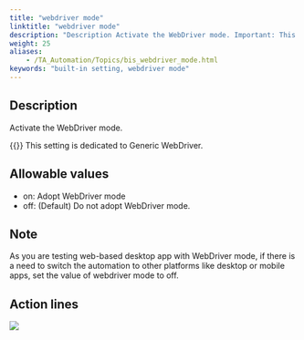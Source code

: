 ```yaml
--- 
title: "webdriver mode"
linktitle: "webdriver mode"
description: "Description Activate the WebDriver mode. Important: This setting is dedicated to Generic WebDriver. Allowable values on : Adopt WebDriver mode off : (Default) Do not adopt WebDriver mode. Note As you ..."
weight: 25
aliases: 
    - /TA_Automation/Topics/bis_webdriver_mode.html
keywords: "built-in setting, webdriver mode"
---
```


## Description  

Activate the WebDriver mode.

{{<important>}} This setting is dedicated to Generic WebDriver.

## Allowable values

-   on: Adopt WebDriver mode
-   off: \(Default\) Do not adopt WebDriver mode.

## Note  

As you are testing web-based desktop app with WebDriver mode, if there is a need to switch the automation to other platforms like desktop or mobile apps, set the value of webdriver mode to off.

## Action lines  

![](/images/TA_Automation/Images/WebDriver_basic_structure_of_test.png)




